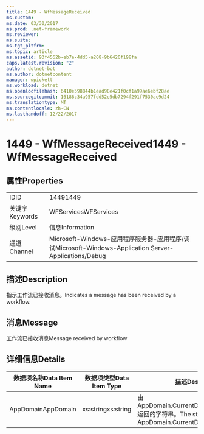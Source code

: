 ```yaml
---
title: 1449 - WfMessageReceived
ms.custom: 
ms.date: 03/30/2017
ms.prod: .net-framework
ms.reviewer: 
ms.suite: 
ms.tgt_pltfrm: 
ms.topic: article
ms.assetid: 93f4562b-eb7e-4dd5-a208-9b6420f198fa
caps.latest.revision: "2"
author: dotnet-bot
ms.author: dotnetcontent
manager: wpickett
ms.workload: dotnet
ms.openlocfilehash: 6410e598844b1ead98e421f0cf1a99ae6ebf28ae
ms.sourcegitcommit: 16186c34a957fdd52e5db7294f291f7530ac9d24
ms.translationtype: MT
ms.contentlocale: zh-CN
ms.lasthandoff: 12/22/2017
---
```

# <a name="1449---wfmessagereceived"></a><span data-ttu-id="52940-102">1449 - WfMessageReceived</span><span class="sxs-lookup"><span data-stu-id="52940-102">1449 - WfMessageReceived</span></span>
## <a name="properties"></a><span data-ttu-id="52940-103">属性</span><span class="sxs-lookup"><span data-stu-id="52940-103">Properties</span></span>  
  
|||  
|-|-|  
|<span data-ttu-id="52940-104">ID</span><span class="sxs-lookup"><span data-stu-id="52940-104">ID</span></span>|<span data-ttu-id="52940-105">1449</span><span class="sxs-lookup"><span data-stu-id="52940-105">1449</span></span>|  
|<span data-ttu-id="52940-106">关键字</span><span class="sxs-lookup"><span data-stu-id="52940-106">Keywords</span></span>|<span data-ttu-id="52940-107">WFServices</span><span class="sxs-lookup"><span data-stu-id="52940-107">WFServices</span></span>|  
|<span data-ttu-id="52940-108">级别</span><span class="sxs-lookup"><span data-stu-id="52940-108">Level</span></span>|<span data-ttu-id="52940-109">信息</span><span class="sxs-lookup"><span data-stu-id="52940-109">Information</span></span>|  
|<span data-ttu-id="52940-110">通道</span><span class="sxs-lookup"><span data-stu-id="52940-110">Channel</span></span>|<span data-ttu-id="52940-111">Microsoft-Windows-应用程序服务器-应用程序/调试</span><span class="sxs-lookup"><span data-stu-id="52940-111">Microsoft-Windows-Application Server-Applications/Debug</span></span>|  
  
## <a name="description"></a><span data-ttu-id="52940-112">描述</span><span class="sxs-lookup"><span data-stu-id="52940-112">Description</span></span>  
 <span data-ttu-id="52940-113">指示工作流已接收消息。</span><span class="sxs-lookup"><span data-stu-id="52940-113">Indicates a message has been received by a workflow.</span></span>  
  
## <a name="message"></a><span data-ttu-id="52940-114">消息</span><span class="sxs-lookup"><span data-stu-id="52940-114">Message</span></span>  
 <span data-ttu-id="52940-115">工作流已接收消息</span><span class="sxs-lookup"><span data-stu-id="52940-115">Message received by workflow</span></span>  
  
## <a name="details"></a><span data-ttu-id="52940-116">详细信息</span><span class="sxs-lookup"><span data-stu-id="52940-116">Details</span></span>  
  
|<span data-ttu-id="52940-117">数据项名称</span><span class="sxs-lookup"><span data-stu-id="52940-117">Data Item Name</span></span>|<span data-ttu-id="52940-118">数据项类型</span><span class="sxs-lookup"><span data-stu-id="52940-118">Data Item Type</span></span>|<span data-ttu-id="52940-119">描述</span><span class="sxs-lookup"><span data-stu-id="52940-119">Description</span></span>|  
|--------------------|--------------------|-----------------|  
|<span data-ttu-id="52940-120">AppDomain</span><span class="sxs-lookup"><span data-stu-id="52940-120">AppDomain</span></span>|<span data-ttu-id="52940-121">xs:string</span><span class="sxs-lookup"><span data-stu-id="52940-121">xs:string</span></span>|<span data-ttu-id="52940-122">由 AppDomain.CurrentDomain.FriendlyName 返回的字符串。</span><span class="sxs-lookup"><span data-stu-id="52940-122">The string returned by AppDomain.CurrentDomain.FriendlyName.</span></span>|
